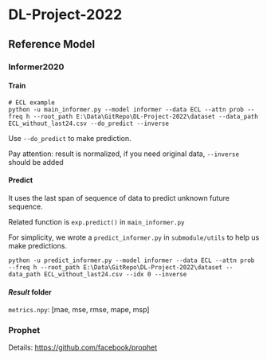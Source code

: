 # DL-Project-2022

## Reference Model
### Informer2020
#### Train
```shell
# ECL example
python -u main_informer.py --model informer --data ECL --attn prob --freq h --root_path E:\Data\GitRepo\DL-Project-2022\dataset --data_path ECL_without_last24.csv --do_predict --inverse
```
Use `--do_predict` to make prediction.

Pay attention: result is normalized, if you need original data, `--inverse` should be added
#### Predict
It uses the last span of sequence of data to predict unknown future sequence.

Related function is `exp.predict()` in `main_informer.py`

For simplicity, we wrote a `predict_informer.py` in `submodule/utils` to help us make predictions.
```shell
python -u predict_informer.py --model informer --data ECL --attn prob --freq h --root_path E:\Data\GitRepo\DL-Project-2022\dataset --data_path ECL_without_last24.csv --idx 0 --inverse
```
#### *Result* folder
`metrics.npy`: [mae, mse, rmse, mape, msp]

### Prophet
Details: https://github.com/facebook/prophet